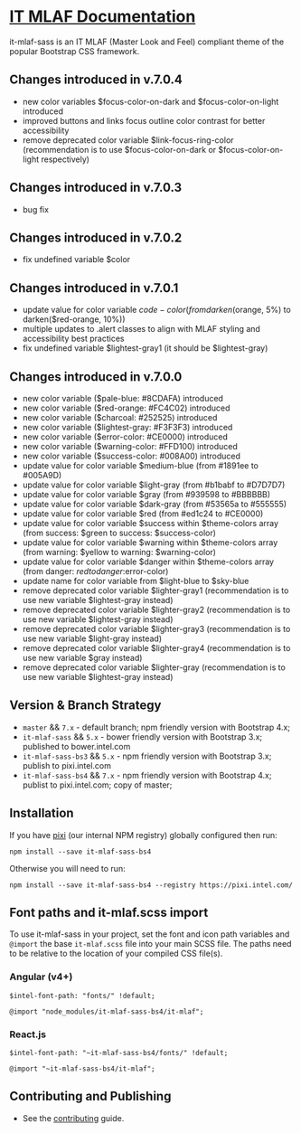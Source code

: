 # [IT MLAF Documentation](https://mlaf.intel.com/)

it-mlaf-sass is an IT MLAF (Master Look and Feel) compliant theme of the popular Bootstrap CSS framework.


## Changes introduced in v.7.0.4
* new color variables $focus-color-on-dark and $focus-color-on-light introduced
* improved buttons and links focus outline color contrast for better accessibility
* remove deprecated color variable $link-focus-ring-color (recommendation is to use $focus-color-on-dark or $focus-color-on-light respectively)

## Changes introduced in v.7.0.3
* bug fix

## Changes introduced in v.7.0.2
* fix undefined variable $color

## Changes introduced in v.7.0.1

* update value for color variable $code-color (from darken($orange, 5%) to darken($red-orange, 10%))
* multiple updates to .alert classes to align with MLAF styling and accessibility best practices
* fix undefined variable $lightest-gray1 (it should be $lightest-gray)

## Changes introduced in v.7.0.0

* new color variable ($pale-blue: #8CDAFA) introduced
* new color variable ($red-orange: #FC4C02) introduced
* new color variable ($charcoal: #252525) introduced
* new color variable ($lightest-gray: #F3F3F3) introduced
* new color variable ($error-color: #CE0000) introduced
* new color variable ($warning-color: #FFD100) introduced
* new color variable ($success-color: #008A00) introduced
* update value for color variable $medium-blue (from #1891ee to #005A9D)
* update value for color variable $light-gray (from #b1babf to #D7D7D7)
* update value for color variable $gray (from #939598 to #BBBBBB)
* update value for color variable $dark-gray (from #53565a to #555555)
* update value for color variable $red (from #ed1c24 to #CE0000)
* update value for color variable $success within $theme-colors array (from success: $green to success: $success-color)
* update value for color variable $warning within $theme-colors array (from warning: $yellow to warning: $warning-color)
* update value for color variable $danger within $theme-colors array (from danger: $red to danger:$error-color)
* update name for color variable from $light-blue to $sky-blue
* remove deprecated color variable $lighter-gray1 (recommendation is to use new variable $lightest-gray instead)
* remove deprecated color variable $lighter-gray2 (recommendation is to use new variable $lightest-gray instead)
* remove deprecated color variable $lighter-gray3 (recommendation is to use new variable $light-gray instead)
* remove deprecated color variable $lighter-gray4 (recommendation is to use new variable $gray instead)
* remove deprecated color variable $lighter-gray (recommendation is to use new variable $lightest-gray instead)

## Version & Branch Strategy

* `master` && `7.x` - default branch; npm friendly version with Bootstrap 4.x;
* `it-mlaf-sass` && `5.x` - bower friendly version with Bootstrap 3.x;  published to bower.intel.com
* `it-mlaf-sass-bs3` && `5.x` - npm friendly version with Bootstrap 3.x; publish to pixi.intel.com
* `it-mlaf-sass-bs4` && `7.x` - npm friendly version with Bootstrap 4.x; publist to pixi.intel.com; copy of master;

## Installation

If you have [pixi](http://pixi-ui.apps1-fm-int.icloud.intel.com) (our internal NPM registry) globally configured then run:

```shell
npm install --save it-mlaf-sass-bs4
```

Otherwise you will need to run:

```shell
npm install --save it-mlaf-sass-bs4 --registry https://pixi.intel.com/
```

## Font paths and it-mlaf.scss import

To use it-mlaf-sass in your project, set the font and icon path variables and `@import` the base `it-mlaf.scss` file into your main SCSS file. The paths need to be relative to the location of your compiled CSS file(s).

### Angular (v4+)

```shell
$intel-font-path: "fonts/" !default;

@import "node_modules/it-mlaf-sass-bs4/it-mlaf";
```

### React.js

```shell
$intel-font-path: "~it-mlaf-sass-bs4/fonts/" !default;

@import "~it-mlaf-sass-bs4/it-mlaf";
```

## Contributing and Publishing

* See the [contributing](./contributing.md) guide.
